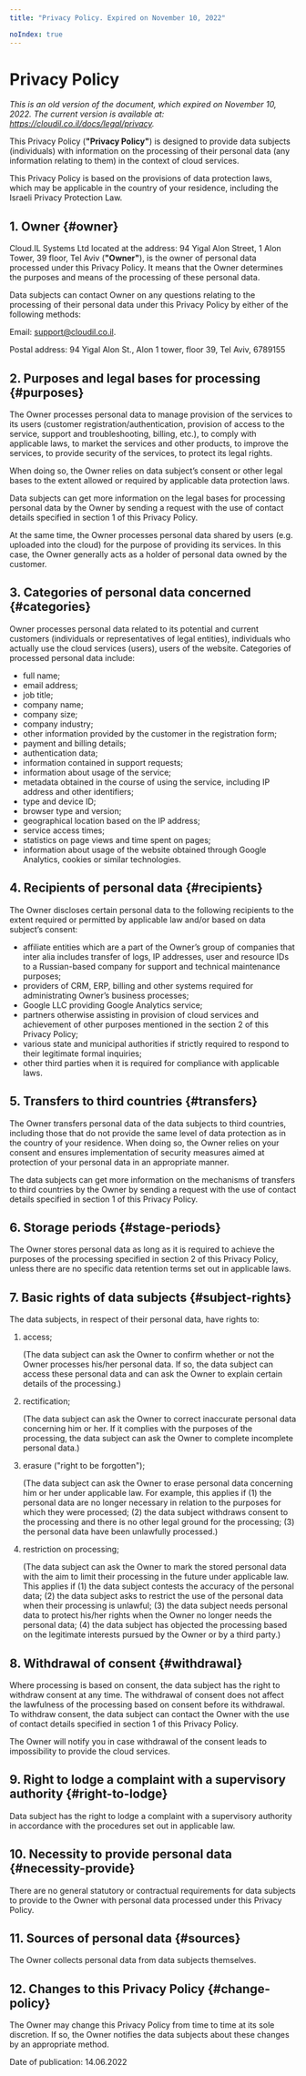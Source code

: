 ```yaml
---
title: "Privacy Policy. Expired on November 10, 2022"

noIndex: true
---
```


# Privacy Policy

*This is an old version of the document, which expired on November 10, 2022. The current version is available at: <https://cloudil.co.il/docs/legal/privacy>.*

This Privacy Policy (**"Privacy Policy"**) is designed to provide data subjects (individuals) with information on the processing of their personal data (any information relating to them) in the context of cloud services.

This Privacy Policy is based on the provisions of data protection laws, which may be applicable in the country of your residence, including the Israeli Privacy Protection Law.

## 1. Owner {#owner}

Cloud.IL Systems Ltd located at the address: 94 Yigal Alon Street, 1 Alon Tower, 39 floor, Tel Aviv (**"Owner"**), is the owner of personal data processed under this Privacy Policy. It means that the Owner determines the purposes and means of the processing of these personal data.

Data subjects can contact Owner on any questions relating to the processing of their personal data under this Privacy Policy by either of the following methods:

Email: [support@cloudil.co.il](mailto:support@cloudil.co.il).

Postal address: 94 Yigal Alon St., Alon 1 tower, floor 39, Tel Aviv, 6789155

## 2. Purposes and legal bases for processing {#purposes}

The Owner processes personal data to manage provision of the services to its users (customer registration/authentication, provision of access to the service, support and troubleshooting, billing, etc.), to comply with applicable laws, to market the services and other products, to improve the services, to provide security of the services, to protect its legal rights.

When doing so, the Owner relies on data subject’s consent or other legal bases to the extent allowed or required by applicable data protection laws.

Data subjects can get more information on the legal bases for processing personal data by the Owner by sending a request with the use of contact details specified in section 1 of this Privacy Policy.

At the same time, the Owner processes personal data shared by users (e.g. uploaded into the cloud) for the purpose of providing its services. In this case, the Owner generally acts as a holder of personal data owned by the customer.

## 3. Categories of personal data concerned {#categories}

Owner processes personal data related to its potential and current customers (individuals or representatives of legal entities), individuals who actually use the cloud services (users), users of the website. Categories of processed personal data include:

* full name;
* email address;
* job title;
* company name;
* company size;
* company industry;
* other information provided by the customer in the registration form;
* payment and billing details;
* authentication data;
* information contained in support requests;
* information about usage of the service;
* metadata obtained in the course of using the service, including IP address and other identifiers;
* type and device ID;
* browser type and version;
* geographical location based on the IP address;
* service access times;
* statistics on page views and time spent on pages;
* information about usage of the website obtained through Google Analytics, cookies or similar technologies.

## 4. Recipients of personal data {#recipients}

The Owner discloses certain personal data to the following recipients to the extent required or permitted by applicable law and/or based on data subject’s consent:

* affiliate entities which are a part of the Owner’s group of companies that inter alia includes transfer of logs, IP addresses, user and resource IDs to a Russian-based company for support and technical maintenance purposes;
* providers of CRM, ERP, billing and other systems required for administrating Owner’s business processes;
* Google LLC providing Google Analytics service;
* partners otherwise assisting in provision of cloud services and achievement of other purposes mentioned in the section 2 of this Privacy Policy;
* various state and municipal authorities if strictly required to respond to their legitimate formal inquiries;
* other third parties when it is required for compliance with applicable laws.

## 5. Transfers to third countries {#transfers}

The Owner transfers personal data of the data subjects to third countries, including those that do not provide the same level of data protection as in the country of your residence. When doing so, the Owner relies on your consent and ensures implementation of security measures aimed at protection of your personal data in an appropriate manner.

The data subjects can get more information on the mechanisms of transfers to third countries by the Owner by sending a request with the use of contact details specified in section 1 of this Privacy Policy.

## 6. Storage periods {#stage-periods}

The Owner stores personal data as long as it is required to achieve the purposes of the processing specified in section 2 of this Privacy Policy, unless there are no specific data retention terms set out in applicable laws.

## 7. Basic rights of data subjects {#subject-rights}

The data subjects, in respect of their personal data, have rights to:

1. access;

   (The data subject can ask the Owner to confirm whether or not the Owner processes his/her personal data. If so, the data subject can access these personal data and can ask the Owner to explain certain details of the processing.)

2. rectification;

   (The data subject can ask the Owner to correct inaccurate personal data concerning him or her. If it complies with the purposes of the processing, the data subject can ask the Owner to complete incomplete personal data.)

3. erasure ("right to be forgotten");

   (The data subject can ask the Owner to erase personal data concerning him or her under applicable law. For example, this applies if (1) the personal data are no longer necessary in relation to the purposes for which they were processed; (2) the data subject withdraws consent to the processing and there is no other legal ground for the processing; (3) the personal data have been unlawfully processed.)

4. restriction on processing;

   (The data subject can ask the Owner to mark the stored personal data with the aim to limit their processing in the future under applicable law. This applies if (1) the data subject contests the accuracy of the personal data; (2) the data subject asks to restrict the use of the personal data when their processing is unlawful; (3) the data subject needs personal data to protect his/her rights when the Owner no longer needs the personal data; (4) the data subject has objected the processing based on the legitimate interests pursued by the Owner or by a third party.)

## 8. Withdrawal of consent {#withdrawal}

Where processing is based on consent, the data subject has the right to withdraw consent at any time. The withdrawal of consent does not affect the lawfulness of the processing based on consent before its withdrawal. To withdraw consent, the data subject can contact the Owner with the use of contact details specified in section 1 of this Privacy Policy.

The Owner will notify you in case withdrawal of the consent leads to impossibility to provide the cloud services.

## 9. Right to lodge a complaint with a supervisory authority {#right-to-lodge}

Data subject has the right to lodge a complaint with a supervisory authority in accordance with the procedures set out in applicable law.

## 10. Necessity to provide personal data {#necessity-provide}

There are no general statutory or contractual requirements for data subjects to provide to the Owner with personal data processed under this Privacy Policy.

## 11. Sources of personal data {#sources}

The Owner collects personal data from data subjects themselves.

## 12. Changes to this Privacy Policy {#change-policy}

The Owner may change this Privacy Policy from time to time at its sole discretion. If so, the Owner notifies the data subjects about these changes by an appropriate method.

Date of publication: 14.06.2022
